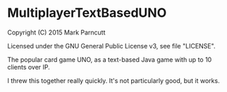 # MultiplayerTextBasedUNO
Copyright (C) 2015 Mark Parncutt

Licensed under the GNU General Public License v3, see file "LICENSE".

The popular card game UNO, as a text-based Java game with up to 10 clients over IP.

I threw this together really quickly. It's not particularly good, but it works.
